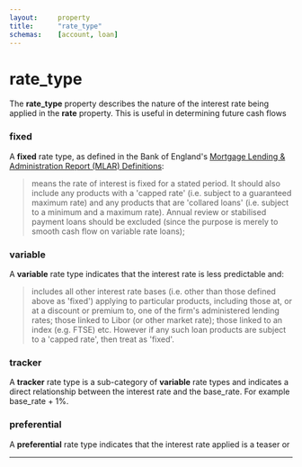 ```yaml
---
layout:		property
title:		"rate_type"
schemas:	[account, loan]
---
```


# rate_type
The **rate_type** property describes the nature of the interest rate being applied in the **rate** property. This is useful in determining future cash flows

### fixed
A **fixed** rate type, as defined in the Bank of England's [Mortgage Lending & Administration Report (MLAR) Definitions][mlar]:
> means the rate of interest is fixed for a stated period. It should also include any products with a 'capped rate' (i.e. subject to a guaranteed maximum rate) and any products that are 'collared loans' (i.e. subject to a minimum and a maximum rate). Annual review or stabilised payment loans should be excluded (since the purpose is merely to smooth cash flow on variable rate loans);

### variable
A **variable** rate type indicates that the interest rate is less predictable and:
> includes all other interest rate bases (i.e. other than those defined above as 'fixed') applying to particular products, including those at, or at a discount or premium to, one of the firm's administered lending rates; those linked to Libor (or other market rate); those linked to an index (e.g. FTSE) etc. However if any such loan products are subject to a 'capped rate', then treat as 'fixed'. 

### tracker
A **tracker** rate type is a sub-category of **variable** rate types and indicates a direct relationship between the interest rate and the base_rate. For example base_rate + 1%.

### preferential
A **preferential** rate type indicates that the interest rate applied is a teaser or 


---
[mlar]: http://www.bankofengland.co.uk/pra/documents/regulatorydata/mlar/sup_chapter16_annex19bg_20120401.pdf
